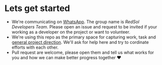 # Lets get started

- We're communicating on [WhatsApp](https://www.whatsapp.com/). The group name is *RedSol Developers Team*. Please open an issue and request to be invited if your working as a developer on the project or want to volunteer.
- We're using this repo as the primary space for capturing work, task and [general project direction](https://github.com/JusticeInternational/project-config/projects/1). We'll ask for help here and try to cordinate efforts with each other.
- Pull request are welcome, please open them and tell us what works for you and how we can make better progress together :heart:
